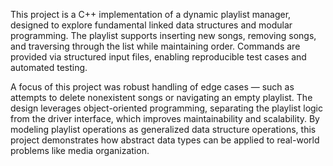 This project is a C++ implementation of a dynamic playlist manager, designed to explore fundamental linked data structures and modular programming. The playlist supports inserting new songs, removing songs, and traversing through the list while maintaining order. Commands are provided via structured input files, enabling reproducible test cases and automated testing.

A focus of this project was robust handling of edge cases — such as attempts to delete nonexistent songs or navigating an empty playlist. The design leverages object-oriented programming, separating the playlist logic from the driver interface, which improves maintainability and scalability. By modeling playlist operations as generalized data structure operations, this project demonstrates how abstract data types can be applied to real-world problems like media organization.
